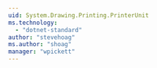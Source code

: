 ```yaml
---
uid: System.Drawing.Printing.PrinterUnit
ms.technology: 
  - "dotnet-standard"
author: "stevehoag"
ms.author: "shoag"
manager: "wpickett"
---
```

